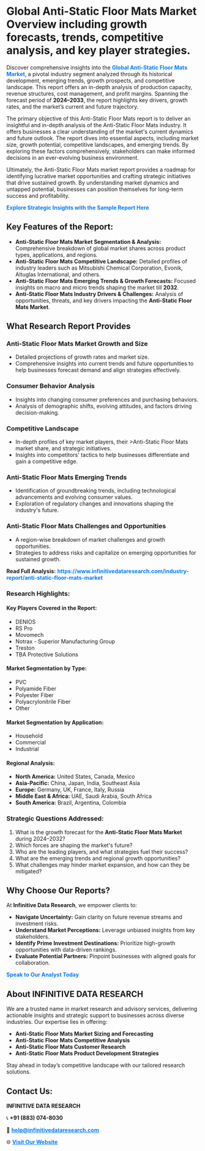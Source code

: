 <h1>Global Anti-Static Floor Mats Market Overview including growth forecasts, trends, competitive analysis, and key player strategies.</h1>
<p>
Discover comprehensive insights into the 
<a href="https://www.infinitivedataresearch.com/industry-report/anti-static-floor-mats-market" rel="dofollow" style="color: #007BFF; text-decoration: none;"><strong>Global Anti-Static Floor Mats Market</strong></a>, a pivotal industry segment analyzed through its historical development, emerging trends, growth prospects, and competitive landscape. This report offers an in-depth analysis of production capacity, revenue structures, cost management, and profit margins. Spanning the forecast period of <strong>2024–2033</strong>, the report highlights key drivers, growth rates, and the market’s current and future trajectory.
</p>
<p>
The primary objective of this Anti-Static Floor Mats report is to deliver an insightful and in-depth analysis of the Anti-Static Floor Mats industry. It offers businesses a clear understanding of the market's current dynamics and future outlook. The report dives into essential aspects, including market size, growth potential, competitive landscapes, and emerging trends. By exploring these factors comprehensively, stakeholders can make informed decisions in an ever-evolving business environment.
</p>
<p>
Ultimately, the Anti-Static Floor Mats market report provides a roadmap for identifying lucrative market opportunities and crafting strategic initiatives that drive sustained growth. By understanding market dynamics and untapped potential, businesses can position themselves for long-term success and profitability.
</p>
<p>
<a href="https://www.infinitivedataresearch.com/request-sample/reportId=106052" style="color: #007BFF; text-decoration: none;"><strong>Explore Strategic Insights with the Sample Report Here</strong></a>
</p>

<h2>Key Features of the Report:</h2>
<ul>
<li><strong>Anti-Static Floor Mats Market Segmentation & Analysis:</strong> Comprehensive breakdown of global market shares across product types, applications, and regions.</li>
<li><strong>Anti-Static Floor Mats Competitive Landscape:</strong> Detailed profiles of industry leaders such as Mitsubishi Chemical Corporation, Evonik, Altuglas International, and others.</li>
<li><strong>Anti-Static Floor Mats Emerging Trends & Growth Forecasts:</strong> Focused insights on macro and micro trends shaping the market till <strong>2032</strong>.</li>
<li><strong>Anti-Static Floor Mats Industry Drivers & Challenges:</strong> Analysis of opportunities, threats, and key drivers impacting the <strong>Anti-Static Floor Mats Market</strong>.</li>
</ul>

<h2>What Research Report Provides</h2>
<h3>Anti-Static Floor Mats Market Growth and Size</h3>
<ul>
<li>Detailed projections of growth rates and market size.</li>
<li>Comprehensive insights into current trends and future opportunities to help businesses forecast demand and align strategies effectively.</li>
</ul>

<h3>Consumer Behavior Analysis</h3>
<ul>
<li>Insights into changing consumer preferences and purchasing behaviors.</li>
<li>Analysis of demographic shifts, evolving attitudes, and factors driving decision-making.</li>
</ul>

<h3>Competitive Landscape</h3>
<ul>
<li>In-depth profiles of key market players, their >Anti-Static Floor Mats market share, and strategic initiatives.</li>
<li>Insights into competitors' tactics to help businesses differentiate and gain a competitive edge.</li>
</ul>

<h3>Anti-Static Floor Mats Emerging Trends</h3>
<ul>
<li>Identification of groundbreaking trends, including technological advancements and evolving consumer values.</li>
<li>Exploration of regulatory changes and innovations shaping the industry's future.</li>
</ul>

<h3>Anti-Static Floor Mats Challenges and Opportunities</h3>
<ul>
<li>A region-wise breakdown of market challenges and growth opportunities.</li>
<li>Strategies to address risks and capitalize on emerging opportunities for sustained growth.</li>
</ul>
<p><strong>Read Full Analysis:</strong> <a href="https://www.infinitivedataresearch.com/industry-report/anti-static-floor-mats-market" rel="dofollow" style="color: #007BFF; text-decoration: none;"><strong>https://www.infinitivedataresearch.com/industry-report/anti-static-floor-mats-market</strong></a></p>
<h3>Research Highlights:</h3>
<h4>Key Players Covered in the Report:</h4>
<ul><li>DENIOS</li><li>RS Pro</li><li>Movomech</li><li>Notrax - Superior Manufacturing Group</li><li>Treston</li><li>TBA Protective Solutions</li></ul>
<h4>Market Segmentation by Type:</h4>
<ul><li>PVC</li><li>Polyamide Fiber</li><li>Polyester Fiber</li><li>Polyacrylonitrile Fiber</li><li>Other</li></ul>
<h4>Market Segmentation by Application:</h4>
<ul><li>Household</li><li>Commercial</li><li>Industrial</li></ul>

<h4>Regional Analysis:</h4>
<ul>
<li><strong>North America:</strong> United States, Canada, Mexico</li>
<li><strong>Asia-Pacific:</strong> China, Japan, India, Southeast Asia</li>
<li><strong>Europe:</strong> Germany, UK, France, Italy, Russia</li>
<li><strong>Middle East & Africa:</strong> UAE, Saudi Arabia, South Africa</li>
<li><strong>South America:</strong> Brazil, Argentina, Colombia</li>
</ul>

<h3>Strategic Questions Addressed:</h3>
<ol>
<li>What is the growth forecast for the <strong>Anti-Static Floor Mats Market</strong> during 2024–2032?</li>
<li>Which forces are shaping the market's future?</li>
<li>Who are the leading players, and what strategies fuel their success?</li>
<li>What are the emerging trends and regional growth opportunities?</li>
<li>What challenges may hinder market expansion, and how can they be mitigated?</li>
</ol>

<h2>Why Choose Our Reports?</h2>
<p>At <strong>Infinitive Data Research</strong>, we empower clients to:</p>
<ul>
<li><strong>Navigate Uncertainty:</strong> Gain clarity on future revenue streams and investment risks.</li>
<li><strong>Understand Market Perceptions:</strong> Leverage unbiased insights from key stakeholders.</li>
<li><strong>Identify Prime Investment Destinations:</strong> Prioritize high-growth opportunities with data-driven rankings.</li>
<li><strong>Evaluate Potential Partners:</strong> Pinpoint businesses with aligned goals for collaboration.</li>
</ul>
<p><a href="https://www.infinitivedataresearch.com/industry-report/anti-static-floor-mats-market" rel="dofollow" style="color: #007BFF; text-decoration: none;"><strong>Speak to Our Analyst Today</strong></a></p>

<h2>About INFINITIVE DATA RESEARCH</h2>
<p>We are a trusted name in market research and advisory services, delivering actionable insights and strategic support to businesses across diverse industries. Our expertise lies in offering:</p>
<ul>
<li><strong>Anti-Static Floor Mats Market Sizing and Forecasting</strong></li>
<li><strong>Anti-Static Floor Mats Competitive Analysis</strong></li>
<li><strong>Anti-Static Floor Mats Customer Research</strong></li>
<li><strong>Anti-Static Floor Mats Product Development Strategies</strong></li>
</ul>
<p>Stay ahead in today’s competitive landscape with our tailored research solutions.</p>

<h2>Contact Us:</h2>
<p><strong>INFINITIVE DATA RESEARCH</strong></p>
<p>📞 <strong>+91 (883) 074-8030</strong></p>
<p>📧 <strong><a href="mailto:help@infinitivedataresearch.com" style="color: #007BFF;">help@infinitivedataresearch.com</a></strong></p>
<p>🌐 <strong><a href="https://www.infinitivedataresearch.com" rel="dofollow" style="color: #007BFF;">Visit Our Website</a></strong></p>